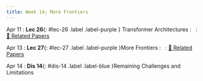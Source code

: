 ```yaml
---
title: Week 14; More Frontiers
---
```


Apr 11
: **Lec 26**{: #lec-26 .label .label-purple } Transformer Architectures
: &nbsp;
  : [📃 Related Papers](/papers/#pre-training-for-robot-manipulation-and-transformer-architectures)


Apr 13
: **Lec 27**{: #lec-27 .label .label-purple }More Frontiers
: &nbsp;
  : [📃 Related Papers](/papers/#more-frontiers)


Apr 14
: **Dis 14**{: #dis-14 .label .label-blue }Remaining Challenges and Limitations
